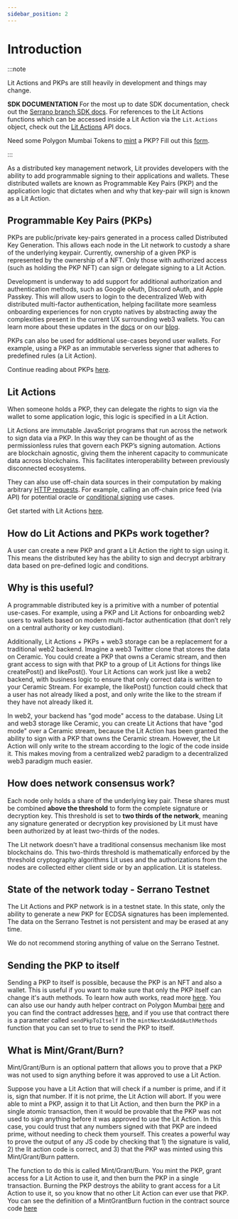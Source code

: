 ```yaml
---
sidebar_position: 2
---
```


# Introduction

:::note

Lit Actions and PKPs are still heavily in development and things may change.

**SDK DOCUMENTATION**
For the most up to date SDK documentation, check out the [Serrano branch SDK docs](https://serrano-sdk-docs.litprotocol.com/#welcome). For references to the Lit Actions functions which can be accessed inside a Lit Action via the `Lit.Actions` object, check out the [Lit Actions](http://actions-docs.litprotocol.com/) API docs.

Need some Polygon Mumbai Tokens to [mint](https://explorer.litprotocol.com/mint-pkp) a PKP? Fill out this [form](https://forms.gle/hcvh7VbS83DokBSE9).

:::

As a distributed key management network, Lit provides developers with the ability to add programmable signing to their applications and wallets. These distributed wallets are known as Programmable Key Pairs (PKP) and the application logic that dictates when and why that key-pair will sign is known as a Lit Action.

## Programmable Key Pairs (PKPs)

PKPs are public/private key-pairs generated in a process called Distributed Key Generation. This allows each node in the Lit network to custody a share of the underlying keypair. Currently, ownership of a given PKP is represented by the ownership of a NFT. Only those with authorized access (such as holding the PKP NFT) can sign or delegate signing to a Lit Action.

Development is underway to add support for additional authorization and authentication methods, such as Google oAuth, Discord oAuth, and Apple Passkey. This will allow users to login to the decentralized Web with distributed multi-factor authentication, helping facilitate more seamless onboarding experiences for non crypto natives by abstracting away the complexities present in the current UX surrounding web3 wallets. You can learn more about these updates in the [docs](/coreConcepts/LitActionsAndPKPs/actions/authHelpers) or on our [blog](https://spark.litprotocol.com/wallet-abstraction-with-google-oauth/).

PKPs can also be used for additional use-cases beyond user wallets. For example, using a PKP as an immutable serverless signer that adheres to predefined rules (a Lit Action).

Continue reading about PKPs [here](/coreConcepts/LitActionsAndPKPs/PKPs.md).

## Lit Actions

When someone holds a PKP, they can delegate the rights to sign via the wallet to some application logic, this logic is specified in a Lit Action.

Lit Actions are immutable JavaScript programs that run across the network to sign data via a PKP. In this way they can be thought of as the permissionless rules that govern each PKP’s signing automation.
Actions are blockchain agnostic, giving them the inherent capacity to communicate data across blockchains. This facilitates interoperability between previously disconnected ecosystems.

They can also use off-chain data sources in their computation by making arbitrary [HTTP requests](/SDK/Explanation/LitActions/usingFetch). For example, calling an off-chain price feed (via API) for potential oracle or [conditional signing](/SDK/Explanation/LitActions/conditionalSigning) use cases.

Get started with Lit Actions [here](/coreConcepts/LitActionsAndPKPs/litActions.md).

## How do Lit Actions and PKPs work together?

A user can create a new PKP and grant a Lit Action the right to sign using it. This means the distributed key has the ability to sign and decrypt arbitrary data based on pre-defined logic and conditions.

## Why is this useful?

A programmable distributed key is a primitive with a number of potential use-cases. For example, using a PKP and Lit Actions for onboarding web2 users to wallets based on modern multi-factor authentication (that don’t rely on a central authority or key custodian).

Additionally, Lit Actions + PKPs + web3 storage can be a replacement for a traditional web2 backend. Imagine a web3 Twitter clone that stores the data on Ceramic. You could create a PKP that owns a Ceramic stream, and then grant access to sign with that PKP to a group of Lit Actions for things like createPost() and likePost(). Your Lit Actions can work just like a web2 backend, with business logic to ensure that only correct data is written to your Ceramic Stream. For example, the likePost() function could check that a user has not already liked a post, and only write the like to the stream if they have not already liked it.

In web2, your backend has "god mode" access to the database. Using Lit and web3 storage like Ceramic, you can create Lit Actions that have "god mode" over a Ceramic stream, because the Lit Action has been granted the ability to sign with a PKP that owns the Ceramic stream. However, the Lit Action will only write to the stream according to the logic of the code inside it. This makes moving from a centralized web2 paradigm to a decentralized web3 paradigm much easier.

## How does network consensus work?

Each node only holds a share of the underlying key pair. These shares must be combined **above the threshold** to form the complete signature or decryption key. This threshold is set to **two thirds of the network**, meaning any signature generated or decryption key provisioned by Lit must have been authorized by at least two-thirds of the nodes.

The Lit network doesn't have a traditional consensus mechanism like most blockchains do. This two-thirds threshold is mathematically enforced by the threshold cryptography algorithms Lit uses and the authorizations from the nodes are collected either client side or by an application. Lit is stateless.

## State of the network today - Serrano Testnet

The Lit Actions and PKP network is in a testnet state. In this state, only the ability to generate a new PKP for ECDSA signatures has been implemented. The data on the Serrano Testnet is not persistent and may be erased at any time.

We do not recommend storing anything of value on the Serrano Testnet.

## Sending the PKP to itself

Sending a PKP to itself is possible, because the PKP is an NFT and also a wallet. This is useful if you want to make sure that only the PKP itself can change it's auth methods. To learn how auth works, read more [here](/coreConcepts/LitActionsAndPKPs/actions/authHelpers). You can also use our handy auth helper contract on Polygon Mumbai [here](https://github.com/LIT-Protocol/LitNodeContracts/blob/main/contracts/PKPHelper.sol) and you can find the contract addresses [here](https://explorer.litprotocol.com/contracts), and if you use that contract there is a parameter called `sendPkpToItself` in the `mintNextAndAddAuthMethods` function that you can set to true to send the PKP to itself.

## What is Mint/Grant/Burn?

Mint/Grant/Burn is an optional pattern that allows you to prove that a PKP was not used to sign anything before it was approved to use a Lit Action.

Suppose you have a Lit Action that will check if a number is prime, and if it is, sign that number. If it is not prime, the Lit Action will abort. If you were able to mint a PKP, assign it to that Lit Action, and then burn the PKP in a single atomic transaction, then it would be provable that the PKP was not used to sign anything before it was approved to use the Lit Action. In this case, you could trust that any numbers signed with that PKP are indeed prime, without needing to check them yourself. This creates a powerful way to prove the output of any JS code by checking that 1) the signature is valid, 2) the lit action code is correct, and 3) that the PKP was minted using this Mint/Grant/Burn pattern.

The function to do this is called Mint/Grant/Burn. You mint the PKP, grant access for a Lit Action to use it, and then burn the PKP in a single transaction. Burning the PKP destroys the ability to grant access for a Lit Action to use it, so you know that no other Lit Action can ever use that PKP.
You can see the definition of a MintGrantBurn fuction in the contract source code [here](https://github.com/LIT-Protocol/LitNodeContracts/blob/main/contracts/PKPNFT.sol#L157)
